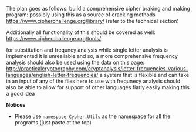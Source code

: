 The plan goes as follows:
build a comprehensive cipher braking and making program:
possibly using this as a source of cracking methods
https://www.cipherchallenge.org/library/ (refer to the technical section)

Additionally all functionality of this should be covered as well:
https://www.cipherchallenge.org/tools/

for substitution and frequncy analysis while single letter analysis is implemented it is unrealiable and so, a more comprehensive frequency analysis should also be used using the data on this page:
http://practicalcryptography.com/cryptanalysis/letter-frequencies-various-languages/english-letter-frequencies/
a system that is flexible and can take in an input of any of the files here to use with frequnecy analysis should also be able to allow for support of other languages fiarly easily making this a good idea

**Notices**
* Please use ```namespace Cypher.Utils``` as the namespace for all the programs (just paste at the top)
